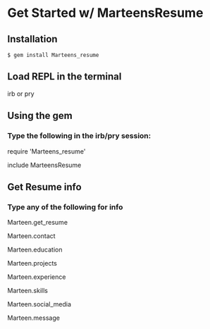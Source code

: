 # Get Started w/ MarteensResume

## Installation

    $ gem install Marteens_resume

## Load REPL in the terminal

  irb or pry

## Using the gem

### Type the following in the irb/pry session:

require 'Marteens_resume'

include MarteensResume

## Get Resume info

### Type any of the following for info

Marteen.get_resume

Marteen.contact

Marteen.education

Marteen.projects

Marteen.experience

Marteen.skills

Marteen.social_media

Marteen.message
